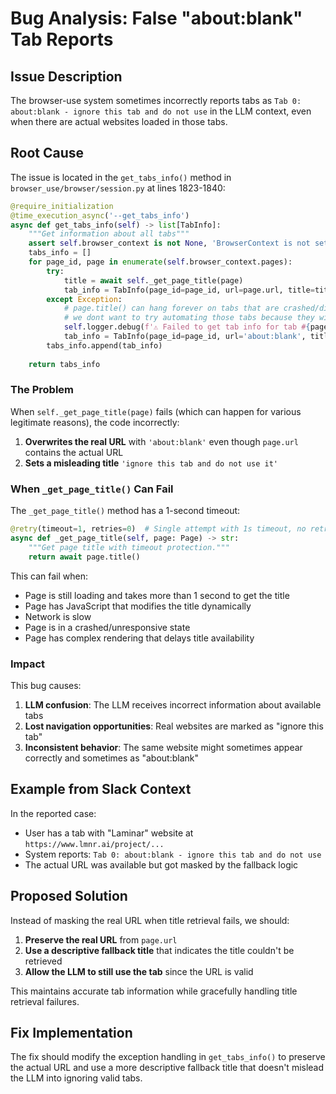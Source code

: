 # Bug Analysis: False "about:blank" Tab Reports

## Issue Description

The browser-use system sometimes incorrectly reports tabs as `Tab 0: about:blank - ignore this tab and do not use` in the LLM context, even when there are actual websites loaded in those tabs.

## Root Cause

The issue is located in the `get_tabs_info()` method in `browser_use/browser/session.py` at lines 1823-1840:

```python
@require_initialization
@time_execution_async('--get_tabs_info')
async def get_tabs_info(self) -> list[TabInfo]:
    """Get information about all tabs"""
    assert self.browser_context is not None, 'BrowserContext is not set up'
    tabs_info = []
    for page_id, page in enumerate(self.browser_context.pages):
        try:
            title = await self._get_page_title(page)
            tab_info = TabInfo(page_id=page_id, url=page.url, title=title)
        except Exception:
            # page.title() can hang forever on tabs that are crashed/disappeared/about:blank
            # we dont want to try automating those tabs because they will hang the whole script
            self.logger.debug(f'⚠️ Failed to get tab info for tab #{page_id}: {_log_pretty_url(page.url)} (ignoring)')
            tab_info = TabInfo(page_id=page_id, url='about:blank', title='ignore this tab and do not use it')
        tabs_info.append(tab_info)
    
    return tabs_info
```

### The Problem

When `self._get_page_title(page)` fails (which can happen for various legitimate reasons), the code incorrectly:

1. **Overwrites the real URL** with `'about:blank'` even though `page.url` contains the actual URL
2. **Sets a misleading title** `'ignore this tab and do not use it'`

### When `_get_page_title()` Can Fail

The `_get_page_title()` method has a 1-second timeout:

```python
@retry(timeout=1, retries=0)  # Single attempt with 1s timeout, no retries
async def _get_page_title(self, page: Page) -> str:
    """Get page title with timeout protection."""
    return await page.title()
```

This can fail when:
- Page is still loading and takes more than 1 second to get the title
- Page has JavaScript that modifies the title dynamically
- Network is slow
- Page is in a crashed/unresponsive state
- Page has complex rendering that delays title availability

### Impact

This bug causes:
1. **LLM confusion**: The LLM receives incorrect information about available tabs
2. **Lost navigation opportunities**: Real websites are marked as "ignore this tab"
3. **Inconsistent behavior**: The same website might sometimes appear correctly and sometimes as "about:blank"

## Example from Slack Context

In the reported case:
- User has a tab with "Laminar" website at `https://www.lmnr.ai/project/...`
- System reports: `Tab 0: about:blank - ignore this tab and do not use`
- The actual URL was available but got masked by the fallback logic

## Proposed Solution

Instead of masking the real URL when title retrieval fails, we should:

1. **Preserve the real URL** from `page.url`
2. **Use a descriptive fallback title** that indicates the title couldn't be retrieved
3. **Allow the LLM to still use the tab** since the URL is valid

This maintains accurate tab information while gracefully handling title retrieval failures.

## Fix Implementation

The fix should modify the exception handling in `get_tabs_info()` to preserve the actual URL and use a more descriptive fallback title that doesn't mislead the LLM into ignoring valid tabs.